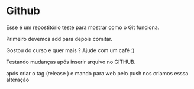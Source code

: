 # Github

Esse é um repostitório teste para mostrar como o Git funciona.

Primeiro devemos add para depois comitar.


Gostou do curso e quer mais ? Ajude com um café :)


Testando mudanças após inserir arquivo no GITHUB.

após criar o tag (release ) e mando para web pelo push nos criamos esssa alteração
